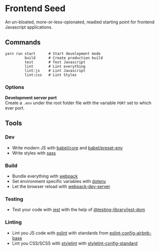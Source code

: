 # Frontend Seed

An un-bloated, more-or-less-opionated, readied starting point for frontend Javascript applications.

## Commands

```
yarn run start      # Start development mode
         build      # Create production build
         test       # Test Javascript
         lint       # Lint everything
         lint:js    # Lint Javascript
         lint:css   # Lint Styles
````
### Options

**Development server port** \
Create a `.env` under the root folder file with the variable `PORT` set to which ever port.

## Tools

### Dev
- Write modern JS with [babel/core](https://www.npmjs.com/package/@babel/core) and [babel/preset-env](https://www.npmjs.com/package/@babel/preset-env)
- Write styles with [sass](https://sass-lang.com/)

### Build
- Bundle everything with [webpack](https://www.npmjs.com/package/webpack)
- Set environment specific variables with [dotenv](https://www.npmjs.com/package/dotenv)
- Let the browser reload with [webpack-dev-server](https://www.npmjs.com/package/webpack-dev-server)

### Testing
- Test your code with [jest](https://www.npmjs.com/package/jest) with the help of [@testing-library/jest-dom](https://www.npmjs.com/package/@testing-library/jest-dom)

### Linting
- Lint you JS code with [eslint](https://www.npmjs.com/package/eslint) with standards from [eslint-config-airbnb-base](https://www.npmjs.com/package/eslint-config-airbnb-base)
- Lint you CSS/SCSS with [stylelint](https://www.npmjs.com/package/stylelint) with [stylelint-config-standard](https://www.npmjs.com/package/stylelint-config-standard)